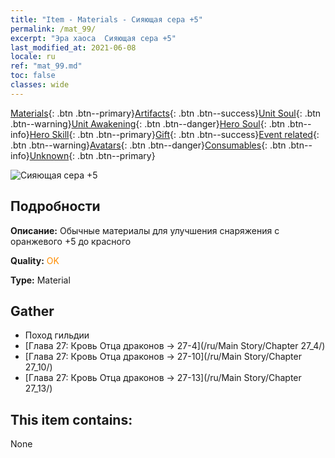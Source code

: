 ```yaml
---
title: "Item - Materials - Сияющая сера +5"
permalink: /mat_99/
excerpt: "Эра хаоса  Сияющая сера +5"
last_modified_at: 2021-06-08
locale: ru
ref: "mat_99.md"
toc: false
classes: wide
---
```

 [Materials](/ItemsRU/){: .btn .btn--primary}[Artifacts](/ItemsRU/Artifacts/){: .btn .btn--success}[Unit Soul](/ItemsRU/UnitSoul/){: .btn .btn--warning}[Unit Awakening](/ItemsRU/UnitAwakening/){: .btn .btn--danger}[Hero Soul](/ItemsRU/HeroSoul/){: .btn .btn--info}[Hero Skill](/ItemsRU/HeroSkill/){: .btn .btn--primary}[Gift](/ItemsRU/Gift/){: .btn .btn--success}[Event related](/ItemsRU/Events/){: .btn .btn--warning}[Avatars](/ItemsRU/Avatars/){: .btn .btn--danger}[Consumables](/ItemsRU/Consumables/){: .btn .btn--info}[Unknown](/ItemsRU/Unknown/){: .btn .btn--primary}

 ![Сияющая сера +5](/images/t/i_cailiao_liuhuang3.png)

## Подробности
 **Описание:** Обычные материалы для улучшения снаряжения c оранжевого +5 до красного

 **Quality:** <span style="color: #FF8C00">OK</span>

 **Type:** Material

## Gather

*    Поход гильдии 
*    [Глава 27: Кровь Отца драконов -> 27-4](/ru/Main Story/Chapter 27_4/) 
*    [Глава 27: Кровь Отца драконов -> 27-10](/ru/Main Story/Chapter 27_10/) 
*    [Глава 27: Кровь Отца драконов -> 27-13](/ru/Main Story/Chapter 27_13/) 

## This item contains:

  None

